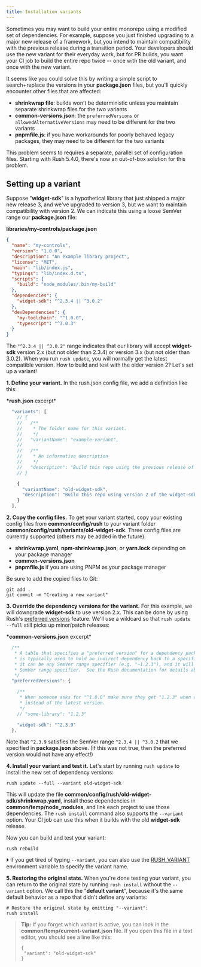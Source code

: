 ```yaml
---
title: Installation variants
---
```


Sometimes you may want to build your entire monorepo using a modified set of dependencies. For example,
suppose you just finished upgrading to a major new release of a framework, but you intend to maintain compatibility
with the previous release during a transition period. Your developers should use the new variant for their everyday
work, but for PR builds, you want your CI job to build the entire repo twice -- once with the old variant,
and once with the new variant.

It seems like you could solve this by writing a simple script to search+replace the versions in your
**package.json** files, but you'll quickly encounter other files that are affected:

- **shrinkwrap file**: builds won't be deterministic unless you maintain separate shrinkwrap files for
  the two variants
- **common-versions.json**: the `preferredVersions` or `allowedAlternativeVersions` may need to be different
  for the two variants
- **pnpmfile.js**: if you have workarounds for poorly behaved legacy packages, they may need to be different
  for the two variants

This problem seems to requires a separate, parallel set of configuration files. Starting with Rush 5.4.0,
there's now an out-of-box solution for this problem.

## Setting up a variant

Suppose "**widget-sdk**" is a hypothetical library that just shipped a major new release 3, and we've upgraded to
version 3, but we want to maintain compatibility with version 2. We can indicate this using a loose SemVer
range our **package.json** file:

**libraries/my-controls/package.json**

```json
{
  "name": "my-controls",
  "version": "1.0.0",
  "description": "An example library project",
  "license": "MIT",
  "main": "lib/index.js",
  "typings": "lib/index.d.ts",
  "scripts": {
    "build": "node_modules/.bin/my-build"
  },
  "dependencies": {
    "widget-sdk": "^2.3.4 || ^3.0.2"
  },
  "devDependencies": {
    "my-toolchain": "^1.0.0",
    "typescript": "^3.0.3"
  }
}
```

The `"^2.3.4 || ^3.0.2"` range indicates that our library will accept **widget-sdk** version 2.x (but not older
than 2.3.4) or version 3.x (but not older than 3.0.2). When you run `rush update`, you will normally get the latest
compatible version. How to build and test with the older version 2? Let's set up a variant!

**1<!-- -->. Define your variant.** In the rush.json config file, we add a definition like this:

**\*rush.json** excerpt\*

```js
  "variants": [
    // {
    //   /**
    //    * The folder name for this variant.
    //    */
    //   "variantName": "example-variant",
    //
    //   /**
    //    * An informative description
    //    */
    //   "description": "Build this repo using the previous release of the SDK"
    // }

    {
      "variantName": "old-widget-sdk",
      "description": "Build this repo using version 2 of the widget-sdk"
    }
  ],
```

**2<!-- -->. Copy the config files.** To get your variant started, copy your existing config files from **common/config/rush**
to your variant folder **common/config/rush/variants/old-widget-sdk**. Three config files are currently supported
(others may be added in the future):

- **shrinkwrap.yaml**, **npm-shrinkwrap.json**, or **yarn.lock** depending on your package manager
- **common-versions.json**
- **pnpmfile.js** if you are using PNPM as your package manager

Be sure to add the copied files to Git:

```shell
git add .
git commit -m "Creating a new variant"
```

**3<!-- -->. Override the dependency versions for the variant.** For this example, we will downgrade
**widget-sdk** to use version 2.x. This can be done by using Rush's
[preferred versions](../../advanced/preferred_versions) feature.
We'll use a wildcard so that `rush update --full` still picks up minor/patch releases:

**\*common-versions.json** excerpt\*

```js
  /**
   * A table that specifies a "preferred version" for a dependency package. The "preferred version"
   * is typically used to hold an indirect dependency back to a specific version, however generally
   * it can be any SemVer range specifier (e.g. "~1.2.3"), and it will narrow any (compatible)
   * SemVer range specifier.  See the Rush documentation for details about this feature.
   */
  "preferredVersions": {

    /**
     * When someone asks for "^1.0.0" make sure they get "1.2.3" when working in this repo,
     * instead of the latest version.
     */
    // "some-library": "1.2.3"

    "widget-sdk": "^2.3.9"
  },
```

Note that `^2.3.9` satisfies the SemVer range `^2.3.4 || ^3.0.2` that we specified in **package.json** above.
(If this was not true, then the preferred version would not have any effect!)

**4<!-- -->. Install your variant and test it.** Let's start by running `rush update` to install the new set of
dependency versions:

```shell
rush update --full --variant old-widget-sdk
```

This will update the file **common/config/rush/old-widget-sdk/shrinkwrap.yaml**, install those dependencies
in **common/temp/node_modules**, and link each project to use those dependencies. The `rush install` command also
supports the `--variant` option. Your CI job can use this when it builds with the old **widget-sdk** release.

Now you can build and test your variant:

```shell
rush rebuild
```

⏵ If you get tired of typing `--variant`, you can also use the
[RUSH_VARIANT](../../configs/environment_vars)
environment variable to specify the variant name.

**5<!-- -->. Restoring the original state.** When you're done testing your variant, you can return to the original
state by running `rush install` without the `--variant` option. We call this the "**default variant**", because
it's the same default behavior as a repo that didn't define any variants:

```shell
# Restore the original state by omitting "--variant":
rush install
```

> **Tip:** If you forget which variant is active, you can look in the **common/temp/current-variant.json** file.
> If you open this file in a text editor, you should see a line like this:
>
> ```
> {
>  "variant": "old-widget-sdk"
> }
> ```

